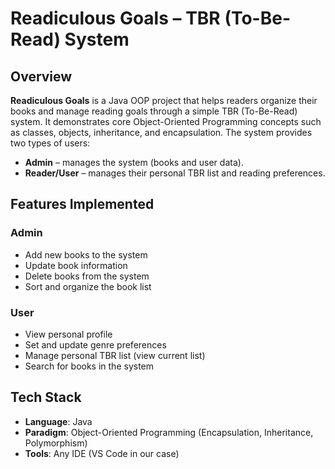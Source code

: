 # Readiculous Goals – TBR (To-Be-Read) System

## Overview
**Readiculous Goals** is a Java OOP project that helps readers organize their books and manage reading goals through a simple TBR (To-Be-Read) system. It demonstrates core Object-Oriented Programming concepts such as classes, objects, inheritance, and encapsulation.
The system provides two types of users:
* **Admin** – manages the system (books and user data).
* **Reader/User** – manages their personal TBR list and reading preferences.
  
## Features Implemented
### Admin
* Add new books to the system
* Update book information
* Delete books from the system
* Sort and organize the book list

### User
* View personal profile
* Set and update genre preferences
* Manage personal TBR list (view current list)
* Search for books in the system

## Tech Stack
* **Language**: Java
* **Paradigm**: Object-Oriented Programming (Encapsulation, Inheritance, Polymorphism)
* **Tools**: Any IDE (VS Code in our case)
